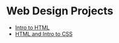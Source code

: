 # Web Design Projects

<ul>
<li><a href="Alexander_Hamilton/index.html" target=" _blank"> Intro to HTML</a></li>
<li><a href="Wicked/index.html" target=" _blank"> HTML and Intro to CSS</a></li>
<ul>